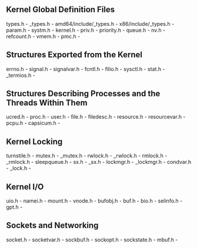 ## Kernel Global Definition Files

types.h - 
\_types.h - 
amd64/include/\_types.h - 
x86/include/\_types.h - 
param.h - 
systm.h - 
kernel.h - 
priv.h - 
priority.h - 
queue.h - 
nv.h - 
refcount.h - 
vmem.h - 
pmc.h - 

## Structures Exported from the Kernel

errno.h - 
signal.h - 
signalvar.h - 
fcntl.h - 
filio.h - 
sysctl.h - 
stat.h - 
\_termios.h - 

## Structures Describing Processes and the Threads Within Them

ucred.h - 
proc.h - 
user.h - 
file.h - 
filedesc.h - 
resource.h - 
resourcevar.h - 
pcpu.h -
capsicum.h - 

## Kernel Locking

turnstile.h - 
mutex.h - 
\_mutex.h - 
rwlock.h - 
\_rwlock.h - 
rmlock.h - 
\_rmlock.h - 
sleepqueue.h - 
sx.h - 
\_sx.h - 
lockmgr.h - 
\_lockmgr.h - 
condvar.h - 
\_lock.h - 

## Kernel I/O

uio.h - 
namei.h - 
mount.h - 
vnode.h - 
bufobj.h - 
buf.h - 
bio.h - 
selinfo.h - 
gpt.h - 

## Sockets and Networking

socket.h - 
socketvar.h - 
sockbuf.h - 
sockopt.h - 
sockstate.h - 
mbuf.h - 
